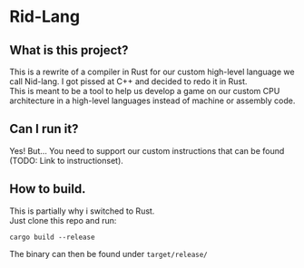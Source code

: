 # Rid-Lang

## What is this project?
This is a rewrite of a compiler in Rust for our custom high-level language we call Nid-lang. I got pissed at
C++ and decided to redo it in Rust.  
This is meant to be a tool to help us develop a game on our custom CPU architecture in a high-level languages instead
of machine or assembly code.

## Can I run it?
Yes! But...
You need to support our custom instructions that can be found (TODO: Link to instructionset).

## How to build.
This is partially why i switched to Rust.  
Just clone this repo and run:
```
cargo build --release
```

The binary can then be found under `target/release/`
